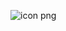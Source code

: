 ![icon png](https://user-images.githubusercontent.com/106364422/187045116-abfdd42b-0893-487e-8ef4-39d657cc006c.jpg)
